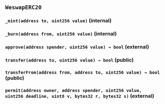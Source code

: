 ## `WeswapERC20`






### `_mint(address to, uint256 value)` (internal)





### `_burn(address from, uint256 value)` (internal)





### `approve(address spender, uint256 value) → bool` (external)





### `transfer(address to, uint256 value) → bool` (public)





### `transferFrom(address from, address to, uint256 value) → bool` (public)





### `permit(address owner, address spender, uint256 value, uint256 deadline, uint8 v, bytes32 r, bytes32 s)` (external)






